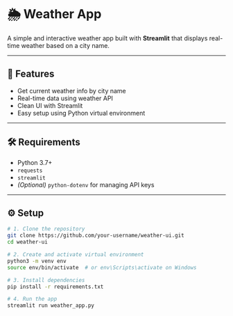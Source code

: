 # 🌦️ Weather App

A simple and interactive weather app built with **Streamlit** that displays real-time weather based on a city name.

---

## 🚀 Features

- Get current weather info by city name  
- Real-time data using weather API  
- Clean UI with Streamlit  
- Easy setup using Python virtual environment

---

## 🛠 Requirements

- Python 3.7+  
- `requests`  
- `streamlit`  
- *(Optional)* `python-dotenv` for managing API keys

---

## ⚙️ Setup

```bash
# 1. Clone the repository
git clone https://github.com/your-username/weather-ui.git
cd weather-ui

# 2. Create and activate virtual environment
python3 -m venv env
source env/bin/activate  # or env\Scripts\activate on Windows

# 3. Install dependencies
pip install -r requirements.txt

# 4. Run the app
streamlit run weather_app.py
